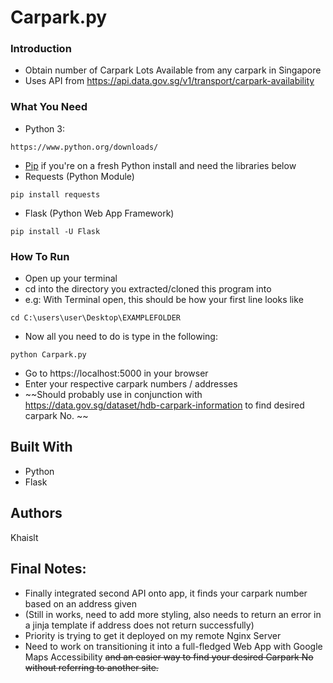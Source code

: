 # Carpark.py


### Introduction

* Obtain number of Carpark Lots Available from any carpark in Singapore 
* Uses API from https://api.data.gov.sg/v1/transport/carpark-availability 


### What You Need
* Python 3:

```
https://www.python.org/downloads/
```
* [Pip](https://pip.pypa.io/en/stable/quickstart/) if you're on a fresh Python install and need the libraries below
* Requests (Python Module)

```
pip install requests
```
* Flask (Python Web App Framework)

```
pip install -U Flask
```

### How To Run
* Open up your terminal
* cd into the directory you extracted/cloned this program into
* e.g: With Terminal open, this should be how your first line looks like

```
cd C:\users\user\Desktop\EXAMPLEFOLDER
```
* Now all you need to do is type in the following:
```
python Carpark.py
```
* Go to https://localhost:5000 in your browser
* Enter your respective carpark numbers / addresses
* ~~Should probably use in conjunction with https://data.gov.sg/dataset/hdb-carpark-information to find desired carpark No. ~~


## Built With

* Python
* Flask


## Authors

Khaislt

## Final Notes:
* Finally integrated second API onto app, it finds your carpark number based on an address given
* (Still in works, need to add more styling, also needs to return an error in a jinja template if address does not return successfully)
* Priority is trying to get it deployed on my remote Nginx Server
* Need to work on transitioning it into a full-fledged Web App with Google Maps Accessibility ~~and an easier way to find your desired Carpark No without referring to another site.~~


